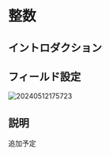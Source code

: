 # 整数

## イントロダクション

## フィールド設定

![20240512175723](https://static-docs.nocobase.com/20240512175723.png)

## 説明

追加予定

